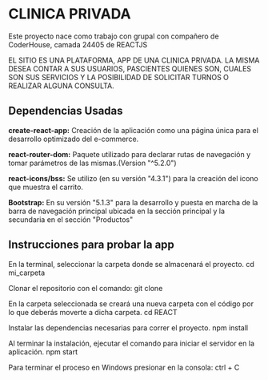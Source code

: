 # CLINICA PRIVADA

Este proyecto nace como trabajo con grupal con compañero de CoderHouse, camada 24405 de REACTJS

EL SITIO ES  UNA PLATAFORMA, APP DE UNA CLINICA PRIVADA. LA MISMA  DESEA CONTAR  A SUS USUARIOS, PASCIENTES QUIENES SON, CUALES SON SUS SERVICIOS Y LA POSIBILIDAD DE SOLICITAR TURNOS O REALIZAR ALGUNA  CONSULTA.


## Dependencias Usadas

**create-react-app:** Creación de la aplicación como una página única para el desarrollo optimizado del e-commerce.

**react-router-dom:** Paquete utilizado para declarar rutas de navegación y tomar parámetros de las mismas.(Version "^5.2.0")

**react-icons/bss:** Se utilizo (en su versión "4.3.1") para la creación del icono que muestra el  carrito.

**Bootstrap:**  En su versión "5.1.3" para la desarrollo y puesta en marcha de la barra de navegación principal ubicada en la sección principal  y la secundaria en el sección "Productos"

## Instrucciones para probar la app
En la terminal, seleccionar la carpeta donde se almacenará el proyecto.
cd mi_carpeta

Clonar el repositorio con el comando:
git clone 

En la carpeta seleccionada se creará una nueva carpeta con el código por lo que deberás moverte a dicha carpeta.
cd REACT

Instalar las dependencias necesarias para correr el proyecto.
npm install

Al terminar la instalación, ejecutar el comando para iniciar el servidor en la aplicación.
npm start

Para terminar el proceso en Windows presionar en la consola:
ctrl + C


